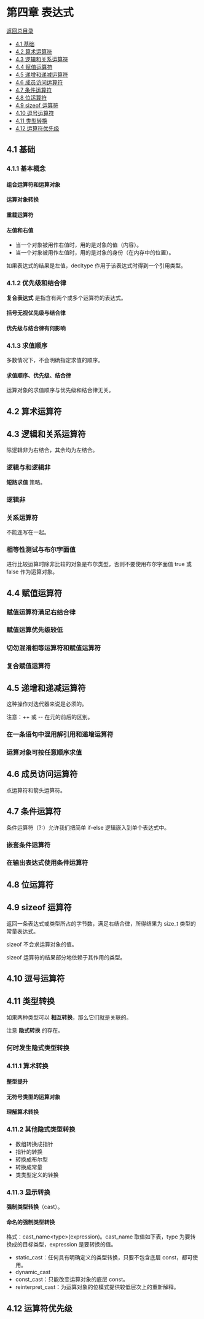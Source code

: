 # 第四章 表达式

[返回总目录](../../README.md)

+ [4.1 基础](#4.1-基础)
+ [4.2 算术运算符](#4.2-算术运算符)
+ [4.3 逻辑和关系运算符](#4.3-逻辑和关系运算符)
+ [4.4 赋值运算符](#4.4-赋值运算符)
+ [4.5 递增和递减运算符](#4.5-递增和递减运算符)
+ [4.6 成员访问运算符](#4.6-成员访问运算符)
+ [4.7 条件运算符](#4.7-条件运算符)
+ [4.8 位运算符](#4.8-位运算符)
+ [4.9 sizeof 运算符](#4.9-sizeof-运算符)
+ [4.10 逗号运算符](#4.10-逗号运算符)
+ [4.11 类型转换](#4.11-类型转换)
+ [4.12 运算符优先级](#4.12-运算符优先级)

## 4.1 基础

### 4.1.1 基本概念

#### 组合运算符和运算对象

#### 运算对象转换

#### 重载运算符

#### 左值和右值

+ 当一个对象被用作右值时，用的是对象的值（内容）。
+ 当一个对象被用作左值时，用的是对象的身份（在内存中的位置）。

如果表达式的结果是左值，decltype 作用于该表达式时得到一个引用类型。

### 4.1.2 优先级和结合律

**复合表达式** 是指含有两个或多个运算符的表达式。

#### 括号无视优先级与结合律

#### 优先级与结合律有何影响

### 4.1.3 求值顺序

多数情况下，不会明确指定求值的顺序。

#### 求值顺序、优先级、结合律

运算对象的求值顺序与优先级和结合律无关。

## 4.2 算术运算符

## 4.3 逻辑和关系运算符

除逻辑非为右结合，其余均为左结合。

### 逻辑与和逻辑非

**短路求值** 策略。

### 逻辑非

### 关系运算符

不能连写在一起。

### 相等性测试与布尔字面值

进行比较运算时除非比较的对象是布尔类型，否则不要使用布尔字面值 true 或 false 作为运算对象。

## 4.4 赋值运算符

### 赋值运算符满足右结合律

### 赋值运算优先级较低

### 切勿混淆相等运算符和赋值运算符

### 复合赋值运算符

## 4.5 递增和递减运算符

这种操作对迭代器来说是必须的。

注意：++ 或 -- 在元的前后的区别。

### 在一条语句中混用解引用和递增运算符

### 运算对象可按任意顺序求值

## 4.6 成员访问运算符

点运算符和箭头运算符。

## 4.7 条件运算符

条件运算符（?:）允许我们把简单 if-else 逻辑嵌入到单个表达式中。

### 嵌套条件运算符

### 在输出表达式使用条件运算符

## 4.8 位运算符

## 4.9 sizeof 运算符

返回一条表达式或类型所占的字节数，满足右结合律，所得结果为 size_t 类型的常量表达式。

sizeof 不会求运算对象的值。

sizeof 运算符的结果部分地依赖于其作用的类型。

## 4.10 逗号运算符

## 4.11 类型转换

如果两种类型可以 **相互转换**，那么它们就是关联的。

注意 **隐式转换** 的存在。

### 何时发生隐式类型转换

### 4.11.1 算术转换

#### 整型提升

#### 无符号类型的运算对象

#### 理解算术转换

### 4.11.2 其他隐式类型转换

+ 数组转换成指针
+ 指针的转换
+ 转换成布尔型
+ 转换成常量
+ 类类型定义的转换

### 4.11.3 显示转换

**强制类型转换**（cast）。

#### 命名的强制类型转换

格式：cast_name<type\>(expression)。cast_name 取值如下表，type 为要转换成的目标类型，expression 是要转换的值。

+ static_cast：任何具有明确定义的类型转换，只要不包含底层 const，都可使用。
+ dynamic_cast
+ const_cast：只能改变运算对象的底层 const。
+ reinterpret_cast：为运算对象的位模式提供较低层次上的重新解释。

## 4.12 运算符优先级
